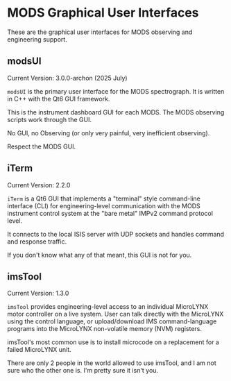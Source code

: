 # MODS Graphical User Interfaces

These are the graphical user interfaces for MODS observing and engineering support.

## modsUI

Current Version: 3.0.0-archon (2025 July)

`modsUI` is the primary user interface for the MODS spectrograph. It is written in C++ with the Qt6 GUI framework.

This is the instrument dashboard GUI for each MODS.  The MODS observing scripts work through the GUI.  

No GUI, no Observing (or only very painful, very inefficient observing).

Respect the MODS GUI.

## iTerm

Current Version: 2.2.0

`iTerm` is a Qt6 GUI that implements a "terminal" style command-line interface (CLI) for engineering-level communication with the MODS 
instrument control system at the "bare metal" IMPv2 command protocol level.

It connects to the local ISIS server with UDP sockets and handles command and response traffic.

If you don't know what any of that meant, this GUI is not for you.

## imsTool

Current Version: 1.3.0

`imsTool` provides engineering-level access to an individual MicroLYNX motor controller on a live system.  User can talk directly 
with the MicroLYNX using the control language, or upload/download IMS command-language programs into the MicroLYNX non-volatile
memory (NVM) registers.

imsTool's most common use is to install microcode on a replacement for a failed MicroLYNX unit.

There are only 2 people in the world allowed to use imsTool, and I am not sure who the other one is. I'm pretty sure it isn't you.
